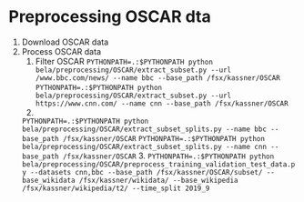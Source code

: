 # Preprocessing OSCAR dta

1. Download OSCAR data
2. Process OSCAR data
   1. Filter OSCAR
   ```PYTHONPATH=.:$PYTHONPATH python bela/preprocessing/OSCAR/extract_subset.py --url /www.bbc.com/news/ --name bbc --base_path /fsx/kassner/OSCAR```
   ```PYTHONPATH=.:$PYTHONPATH python bela/preprocessing/OSCAR/extract_subset.py --url https://www.cnn.com/ --name cnn --base_path /fsx/kassner/OSCAR```
   2.
   ```PYTHONPATH=.:$PYTHONPATH python bela/preprocessing/OSCAR/extract_subset_splits.py --name bbc --base_path /fsx/kassner/OSCAR```
   ```PYTHONPATH=.:$PYTHONPATH python bela/preprocessing/OSCAR/extract_subset_splits.py --name cnn --base_path /fsx/kassner/OSCAR```
   3.
   ```PYTHONPATH=.:$PYTHONPATH python bela/preprocessing/OSCAR/preprocess_training_validation_test_data.py --datasets cnn,bbc --base_path /fsx/kassner/OSCAR/subset/ --base_wikidata /fsx/kassner/wikidata/ --base_wikipedia /fsx/kassner/wikipedia/t2/ --time_split 2019_9```
